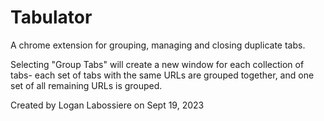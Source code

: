 # Tabulator
 A chrome extension for grouping, managing and closing duplicate tabs.

Selecting "Group Tabs" will create a new window for each collection of tabs- each set of tabs with the same URLs are grouped together, and one set of all remaining URLs is grouped.

Created by Logan Labossiere on Sept 19, 2023
